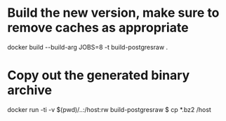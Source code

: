 # Build the new version, make sure to remove caches as appropriate
docker build --build-arg JOBS=8 -t build-postgresraw .

# Copy out the generated binary archive
docker run -ti -v $(pwd)/..:/host:rw build-postgresraw
$ cp *.bz2 /host
